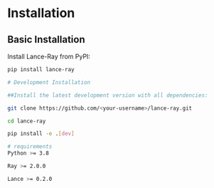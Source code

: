 # Installation

## Basic Installation

Install Lance-Ray from PyPI:

```bash
pip install lance-ray

# Development Installation

##Install the latest development version with all dependencies:

git clone https://github.com/<your-username>/lance-ray.git

cd lance-ray

pip install -e .[dev]

# requirements 
Python >= 3.8

Ray >= 2.0.0

Lance >= 0.2.0